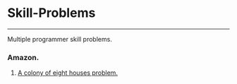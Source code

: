 # Skill-Problems

---

Multiple programmer skill problems.

### Amazon.

1. [A colony of eight houses problem.](https://github.com/Fox-McCloud-MX/skill-problems/tree/master/src/main/java/amazon/test)

